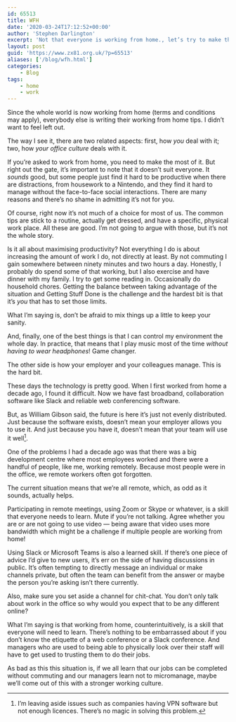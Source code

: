 ```yaml
---
id: 65513
title: WFH
date: '2020-03-24T17:12:52+00:00'
author: 'Stephen Darlington'
excerpt: 'Not that everyone is working from home., let’s try to make the most of it.'
layout: post
guid: 'https://www.zx81.org.uk/?p=65513'
aliases: ['/blog/wfh.html']
categories:
    - Blog
tags:
    - home
    - work
---
```


Since the whole world is now working from home (terms and conditions may apply), everybody else is writing their working from home tips. I didn’t want to feel left out.

The way I see it, there are two related aspects: first, how *you* deal with it; two, how *your office culture* deals with it.

If you’re asked to work from home, you need to make the most of it. But right out the gate, it’s important to note that it doesn’t suit everyone. It *sounds* good, but some people just find it hard to be productive when there are distractions, from housework to a Nintendo, and they find it hard to manage without the face-to-face social interactions. There are many reasons and there’s no shame in admitting it’s not for you.

Of course, right now it’s not much of a choice for most of us. The common tips are stick to a routine, actually get dressed, and have a specific, physical work place. All these are good. I’m not going to argue with those, but it’s not the whole story.

Is it all about maximising productivity? Not everything I do is about increasing the amount of work I do, not directly at least. By not commuting I gain somewhere between ninety minutes and two hours a day. Honestly, I probably do spend some of that working, but I also exercise and have dinner with my family. I try to get some reading in. Occasionally do household chores. Getting the balance between taking advantage of the situation and Getting Stuff Done is the challenge and the hardest bit is that it’s *you* that has to set those limits.

What I’m saying is, don’t be afraid to mix things up a little to keep your sanity.

And, finally, one of the best things is that I can control my environment the whole day. In practice, that means that I play music most of the time *without having to wear headphones*! Game changer.

The other side is how your employer and your colleagues manage. This is the hard bit.

These days the technology is pretty good. When I first worked from home a decade ago, I found it difficult. Now we have fast broadband, collaboration software like Slack and reliable web conferencing software.

But, as William Gibson said, the future is here it’s just not evenly distributed. Just because the software exists, doesn’t mean your employer allows you to use it. And just because you have it, doesn’t mean that your team will use it well[^1].

One of the problems I had a decade ago was that there was a big development centre where most employees worked and there were a handful of people, like me, working remotely. Because most people were in the office, we remote workers often got forgotten.

The current situation means that we’re all remote, which, as odd as it sounds, actually helps.

Participating in remote meetings, using Zoom or Skype or whatever, is a skill that everyone needs to learn. Mute if you’re not talking. Agree whether you are or are not going to use video — being aware that video uses more bandwidth which might be a challenge if multiple people are working from home!

Using Slack or Microsoft Teams is also a learned skill. If there’s one piece of advice I’d give to new users, it’s err on the side of having discussions in public. It’s often tempting to directly message an individual or make channels private, but often the team can benefit from the answer or maybe the person you’re asking isn’t there currently.

Also, make sure you set aside a channel for chit-chat. You don’t only talk about work in the office so why would you expect that to be any different online?

What I’m saying is that working from home, counterintuitively, is a skill that everyone will need to learn. There’s nothing to be embarrassed about if you don’t know the etiquette of a web conference or a Slack conference. And managers who are used to being able to physically look over their staff will have to get used to trusting them to do their jobs.

As bad as this this situation is, if we all learn that our jobs can be completed without commuting and our managers learn not to micromanage, maybe we’ll come out of this with a stronger working culture.

[^1]: I’m leaving aside issues such as companies having VPN software but not enough licences. There’s no magic in solving this problem.
